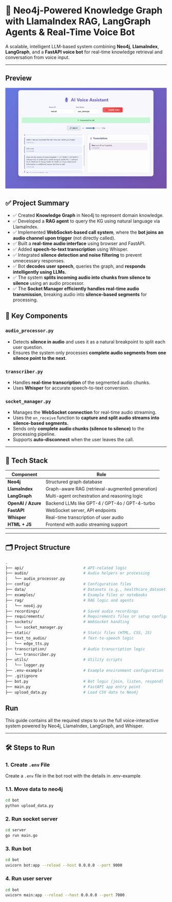 # 🧠 Neo4j-Powered Knowledge Graph with LlamaIndex RAG, LangGraph Agents & Real-Time Voice Bot

A scalable, intelligent LLM-based system combining **Neo4j**, **LlamaIndex**, **LangGraph**, and a **FastAPI voice bot** for real-time knowledge retrieval and conversation from voice input.

---

## Preview

![System Architecture](docs/ui.png)

## ✅ Project Summary

- ✅ Created **Knowledge Graph** in Neo4j to represent domain knowledge.
- ✅ Developed a **RAG agent** to query the KG using natural language via LlamaIndex.
- ✅ Implemented **WebSocket-based call system**, where the **bot joins an audio channel upon trigger** (not directly called).
- ✅ Built a **real-time audio interface** using browser and FastAPI.
- ✅ Added **speech-to-text transcription** using Whisper.
- ✅ Integrated **silence detection and noise filtering** to prevent unnecessary responses.
- ✅ Bot **decodes user speech**, queries the graph, and **responds intelligently using LLMs.**
- ✅ The system **splits incoming audio into chunks from silence to silence** using an audio processor.
- ✅ The **Socket Manager efficiently handles real-time audio transmission**, breaking audio into **silence-based segments** for processing.

## 📂 Key Components

### `audio_processor.py`
- Detects **silence in audio** and uses it as a natural breakpoint to split each user question.
- Ensures the system only processes **complete audio segments from one silence point to the next**.

### `transcriber.py`
- Handles **real-time transcription** of the segmented audio chunks.
- Uses **Whisper** for accurate speech-to-text conversion.

### `socket_manager.py`
- Manages the **WebSocket connection** for real-time audio streaming.
- Uses the `on_receive` function to **capture and split audio streams into silence-based segments.**
- Sends only **complete audio chunks (silence to silence)** to the processing pipeline.
- Supports **auto-disconnect** when the user leaves the call.


---

## 🧱 Tech Stack

| Component         | Role                                                  |
|-------------------|-------------------------------------------------------|
| **Neo4j**         | Structured graph database                             |
| **LlamaIndex**    | Graph-aware RAG (retrieval-augmented generation)      |
| **LangGraph**     | Multi-agent orchestration and reasoning logic         |
| **OpenAI / Azure**| Backend LLMs like GPT-4 / GPT-4o / GPT-4-turbo        |
| **FastAPI**       | WebSocket server, API endpoints                       |
| **Whisper**       | Real-time transcription of user audio                 |
| **HTML + JS**     | Frontend with audio streaming support                 |

---

## 🗂️ Project Structure

```bash
.
├── api/                          # API-related logic
├── audio/                        # Audio helpers or processing
│   └── audio_processor.py
├── config/                       # Configuration files
├── data/                         # Datasets (e.g., healthcare_dataset.csv)
├── examples/                     # Example files or notebooks
├── rag/                          # RAG logic and agents
│   └── neo4j.py
├── recordings/                   # Saved audio recordings
├── requirements/                 # Requirements files or setup configs
├── sockets/                      # WebSocket handling
│   └── socket_manager.py
├── static/                       # Static files (HTML, CSS, JS)
├── text_to_audio/                # Text-to-speech logic
│   └── edge_tts.py
├── transcription/                # Audio transcription logic
│   └── transcriber.py
├── utils/                        # Utility scripts
│   └── logger.py
├── .env-example                  # Example environment configuration
├── .gitignore
├── bot.py                        # Bot logic (join, listen, respond)
├── main.py                       # FastAPI app entry point
├── upload_data.py                # Load CSV data to Neo4j


```

## Run

This guide contains all the required steps to run the full voice-interactive system powered by Neo4j, LlamaIndex, LangGraph, and Whisper.

---

## 🛠️ Steps to Run

### 1. Create `.env` File

Create a `.env` file in the bot root with the details in .env-example

### 1.1. Move data to neo4j
```bash
cd bot
python upload_data.py
```
### 2. Run socket server
```bash
cd server
go run main.go
```
### 3. Run bot
```bash
cd bot
uvicorn bot:app --reload --host 0.0.0.0 --port 9000
```


### 4. Run user server
```bash
cd bot
uvicorn main:app --reload --host 0.0.0.0 --port 7000
```



